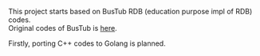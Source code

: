 This project starts based on BusTub RDB (education purpose impl of RDB) codes.  
Original codes of BusTub is [here](https://github.com/cmu-db/bustub).

Firstly, porting C++ codes to Golang is planned.  
